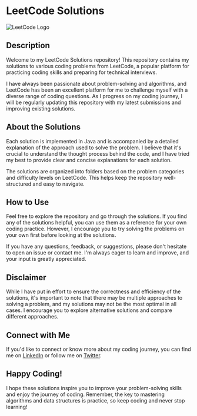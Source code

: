 # LeetCode Solutions

![LeetCode Logo](https://upload.wikimedia.org/wikipedia/commons/1/19/LeetCode_logo_black.png)

## Description

Welcome to my LeetCode Solutions repository! This repository contains my solutions to various coding problems from LeetCode, a popular platform for practicing coding skills and preparing for technical interviews.

I have always been passionate about problem-solving and algorithms, and LeetCode has been an excellent platform for me to challenge myself with a diverse range of coding questions. As I progress on my coding journey, I will be regularly updating this repository with my latest submissions and improving existing solutions.

## About the Solutions

Each solution is implemented in Java and is accompanied by a detailed explanation of the approach used to solve the problem. I believe that it's crucial to understand the thought process behind the code, and I have tried my best to provide clear and concise explanations for each solution.

The solutions are organized into folders based on the problem categories and difficulty levels on LeetCode. This helps keep the repository well-structured and easy to navigate.

## How to Use

Feel free to explore the repository and go through the solutions. If you find any of the solutions helpful, you can use them as a reference for your own coding practice. However, I encourage you to try solving the problems on your own first before looking at the solutions.

If you have any questions, feedback, or suggestions, please don't hesitate to open an issue or contact me. I'm always eager to learn and improve, and your input is greatly appreciated.

## Disclaimer

While I have put in effort to ensure the correctness and efficiency of the solutions, it's important to note that there may be multiple approaches to solving a problem, and my solutions may not be the most optimal in all cases. I encourage you to explore alternative solutions and compare different approaches.

## Connect with Me

If you'd like to connect or know more about my coding journey, you can find me on [LinkedIn](https://www.linkedin.com/in/your-linkedin-profile/) or follow me on [Twitter](https://twitter.com/your-twitter-handle/).

## Happy Coding!

I hope these solutions inspire you to improve your problem-solving skills and enjoy the journey of coding. Remember, the key to mastering algorithms and data structures is practice, so keep coding and never stop learning!

